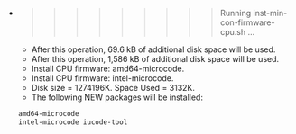 * >>>>>>>>> Running inst-min-con-firmware-cpu.sh ...
  * After this operation, 69.6 kB of additional disk space will be used.
  * After this operation, 1,586 kB of additional disk space will be used.
  * Install CPU firmware: amd64-microcode.
  * Install CPU firmware: intel-microcode.
  * Disk size = 1274196K. Space Used = 3132K.
  * The following NEW packages will be installed:
  ```bash
  amd64-microcode
  intel-microcode iucode-tool
  ```
